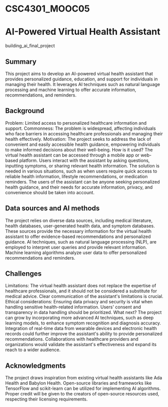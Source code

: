 # CSC4301_MOOC05

# AI-Powered Virtual Health Assistant
building_ai_final_project

## Summary
This project aims to develop an AI-powered virtual health assistant that provides personalized guidance, education, and support for individuals in managing their health. It leverages AI techniques such as natural language processing and machine learning to offer accurate information, recommendations, and reminders.

## Background
Problem: Limited access to personalized healthcare information and support.
Commonness: The problem is widespread, affecting individuals who face barriers in accessing healthcare professionals and managing their health effectively.
Motivation: The project seeks to address the lack of convenient and easily accessible health guidance, empowering individuals to make informed decisions about their well-being.
How is it used?
The virtual health assistant can be accessed through a mobile app or web-based platform. Users interact with the assistant by asking questions, inputting symptoms, or sharing relevant health information. The solution is needed in various situations, such as when users require quick access to reliable health information, lifestyle recommendations, or medication reminders. The users of the assistant can be anyone seeking personalized health guidance, and their needs for accurate information, privacy, and convenience should be taken into account.

## Data sources and AI methods
The project relies on diverse data sources, including medical literature, health databases, user-generated health data, and symptom databases. These sources provide the necessary information for the virtual health assistant to offer evidence-based recommendations and personalized guidance. AI techniques, such as natural language processing (NLP), are employed to interpret user queries and provide relevant information. Machine learning algorithms analyze user data to offer personalized recommendations and reminders.

## Challenges
Limitations: The virtual health assistant does not replace the expertise of healthcare professionals, and it should not be considered a substitute for medical advice. Clear communication of the assistant's limitations is crucial.
Ethical considerations: Ensuring data privacy and security is vital when handling sensitive health-related information. Users' consent and transparency in data handling should be prioritized.
What next?
The project can grow by incorporating more advanced AI techniques, such as deep learning models, to enhance symptom recognition and diagnosis accuracy. Integration of real-time data from wearable devices and electronic health records could further improve the assistant's ability to provide personalized recommendations. Collaborations with healthcare providers and organizations would validate the assistant's effectiveness and expand its reach to a wider audience.

## Acknowledgments
The project draws inspiration from existing virtual health assistants like Ada Health and Babylon Health.
Open-source libraries and frameworks like TensorFlow and scikit-learn can be utilized for implementing AI algorithms.
Proper credit will be given to the creators of open-source resources used, respecting their licensing requirements.
